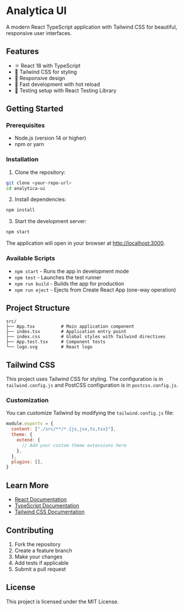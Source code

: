 # Analytica UI

A modern React TypeScript application with Tailwind CSS for beautiful, responsive user interfaces.

## Features

- ⚛️ React 18 with TypeScript
- 🎨 Tailwind CSS for styling
- 📱 Responsive design
- 🚀 Fast development with hot reload
- 🧪 Testing setup with React Testing Library

## Getting Started

### Prerequisites

- Node.js (version 14 or higher)
- npm or yarn

### Installation

1. Clone the repository:
```bash
git clone <your-repo-url>
cd analytica-ui
```

2. Install dependencies:
```bash
npm install
```

3. Start the development server:
```bash
npm start
```

The application will open in your browser at [http://localhost:3000](http://localhost:3000).

### Available Scripts

- `npm start` - Runs the app in development mode
- `npm test` - Launches the test runner
- `npm run build` - Builds the app for production
- `npm run eject` - Ejects from Create React App (one-way operation)

## Project Structure

```
src/
├── App.tsx          # Main application component
├── index.tsx        # Application entry point
├── index.css        # Global styles with Tailwind directives
├── App.test.tsx     # Component tests
└── logo.svg         # React logo
```

## Tailwind CSS

This project uses Tailwind CSS for styling. The configuration is in `tailwind.config.js` and PostCSS configuration is in `postcss.config.js`.

### Customization

You can customize Tailwind by modifying the `tailwind.config.js` file:

```javascript
module.exports = {
  content: ["./src/**/*.{js,jsx,ts,tsx}"],
  theme: {
    extend: {
      // Add your custom theme extensions here
    },
  },
  plugins: [],
}
```

## Learn More

- [React Documentation](https://reactjs.org/)
- [TypeScript Documentation](https://www.typescriptlang.org/)
- [Tailwind CSS Documentation](https://tailwindcss.com/)

## Contributing

1. Fork the repository
2. Create a feature branch
3. Make your changes
4. Add tests if applicable
5. Submit a pull request

## License

This project is licensed under the MIT License.
